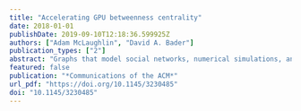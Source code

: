 ```yaml
---
title: "Accelerating GPU betweenness centrality"
date: 2018-01-01
publishDate: 2019-09-10T12:18:36.599925Z
authors: ["Adam McLaughlin", "David A. Bader"]
publication_types: ["2"]
abstract: "Graphs that model social networks, numerical simulations, and the structure of the Internet are enormous and cannot be manually inspected. A popular metric used to analyze these networks is Betweenness Centrality (BC), which has applications in community detection, power grid contingency analysis, and the study of the human brain. However, these analyses come with a high computational cost that prevents the examination of large graphs of interest. Recently, the use of Graphics Processing Units (GPUs) has been promising for efficient processing of unstructured data sets. Prior GPU implementations of BC suffer from large local data structures and inefficient graph traversals that limit scalability and performance. Here we present a hybrid GPU implementation that provides good performance on graphs of arbitrary structure rather than just scale-free graphs as was done previously. Our methods achieve up to 13× speedup on high-diameter graphs and an average of 2.71× speedup overall compared to the best existing GPU algorithm. We also observe near linear speedup when running BC on 192 GPUs."
featured: false
publication: "*Communications of the ACM*"
url_pdf: "https://doi.org/10.1145/3230485"
doi: "10.1145/3230485"
---
```


